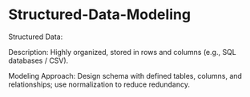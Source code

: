 # Structured-Data-Modeling

Structured Data:

Description: Highly organized, stored in rows and columns (e.g., SQL databases / CSV).

Modeling Approach: Design schema with defined tables, columns, and relationships; use normalization to reduce redundancy.
